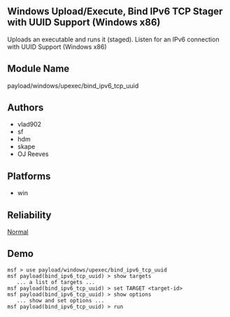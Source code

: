 ## Windows Upload/Execute, Bind IPv6 TCP Stager with UUID Support (Windows x86)

Uploads an executable and runs it (staged). Listen for an 
IPv6 connection with UUID Support (Windows x86)


## Module Name
payload/windows/upexec/bind_ipv6_tcp_uuid

## Authors
* vlad902
* sf
* hdm
* skape
* OJ Reeves





## Platforms
* win

## Reliability
[Normal](https://github.com/rapid7/metasploit-framework/wiki/Exploit-Ranking)

## Demo

```
msf > use payload/windows/upexec/bind_ipv6_tcp_uuid
msf payload(bind_ipv6_tcp_uuid) > show targets
   ... a list of targets ...
msf payload(bind_ipv6_tcp_uuid) > set TARGET <target-id>
msf payload(bind_ipv6_tcp_uuid) > show options
   ... show and set options ...
msf payload(bind_ipv6_tcp_uuid) > run
```
    
    